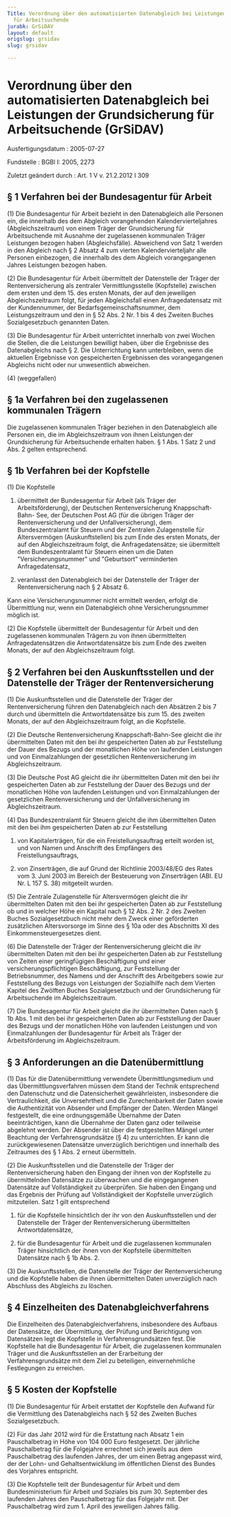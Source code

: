 ```yaml
---
Title: Verordnung über den automatisierten Datenabgleich bei Leistungen der Grundsicherung
  für Arbeitsuchende
jurabk: GrSiDAV
layout: default
origslug: grsidav
slug: grsidav

---
```


# Verordnung über den automatisierten Datenabgleich bei Leistungen der Grundsicherung für Arbeitsuchende (GrSiDAV)

Ausfertigungsdatum
:   2005-07-27

Fundstelle
:   BGBl I: 2005, 2273

Zuletzt geändert durch
:   Art. 1 V v. 21.2.2012 I 309


## § 1 Verfahren bei der Bundesagentur für Arbeit

(1) Die Bundesagentur für Arbeit bezieht in den Datenabgleich alle
Personen ein, die innerhalb des dem Abgleich vorangehenden
Kalendervierteljahres (Abgleichszeitraum) von einem Träger der
Grundsicherung für Arbeitsuchende mit Ausnahme der zugelassenen
kommunalen Träger Leistungen bezogen haben (Abgleichsfälle).
Abweichend von Satz 1 werden in den Abgleich nach § 2 Absatz 4 zum
vierten Kalendervierteljahr alle Personen einbezogen, die innerhalb
des dem Abgleich vorangegangenen Jahres Leistungen bezogen haben.

(2) Die Bundesagentur für Arbeit übermittelt der Datenstelle der
Träger der Rentenversicherung als zentraler Vermittlungsstelle
(Kopfstelle) zwischen dem ersten und dem 15. des ersten Monats, der
auf den jeweiligen Abgleichszeitraum folgt, für jeden Abgleichsfall
einen Anfragedatensatz mit der Kundennummer, der
Bedarfsgemeinschaftsnummer, dem Leistungszeitraum und den in § 52 Abs.
2 Nr. 1 bis 4 des Zweiten Buches Sozialgesetzbuch genannten Daten.

(3) Die Bundesagentur für Arbeit unterrichtet innerhalb von zwei
Wochen die Stellen, die die Leistungen bewilligt haben, über die
Ergebnisse des Datenabgleichs nach § 2. Die Unterrichtung kann
unterbleiben, wenn die aktuellen Ergebnisse von gespeicherten
Ergebnissen des vorangegangenen Abgleichs nicht oder nur unwesentlich
abweichen.

(4) (weggefallen)


## § 1a Verfahren bei den zugelassenen kommunalen Trägern

Die zugelassenen kommunalen Träger beziehen in den Datenabgleich alle
Personen ein, die im Abgleichszeitraum von ihnen Leistungen der
Grundsicherung für Arbeitsuchende erhalten haben. § 1 Abs. 1 Satz 2
und Abs. 2 gelten entsprechend.


## § 1b Verfahren bei der Kopfstelle

(1) Die Kopfstelle

1.  übermittelt der Bundesagentur für Arbeit (als Träger der
    Arbeitsförderung), der Deutschen Rentenversicherung Knappschaft-Bahn-
    See, der Deutschen Post AG (für die übrigen Träger der
    Rentenversicherung und der Unfallversicherung), dem Bundeszentralamt
    für Steuern und der Zentralen Zulagenstelle für Altersvermögen
    (Auskunftstellen) bis zum Ende des ersten Monats, der auf den
    Abgleichszeitraum folgt, die Anfragedatensätze; sie übermittelt dem
    Bundeszentralamt für Steuern einen um die Daten "Versicherungsnummer"
    und "Geburtsort" verminderten Anfragedatensatz,


2.  veranlasst den Datenabgleich bei der Datenstelle der Träger der
    Rentenversicherung nach § 2 Absatz 6.



Kann eine Versicherungsnummer nicht ermittelt werden, erfolgt die
Übermittlung nur, wenn ein Datenabgleich ohne Versicherungsnummer
möglich ist.

(2) Die Kopfstelle übermittelt der Bundesagentur für Arbeit und den
zugelassenen kommunalen Trägern zu von ihnen übermittelten
Anfragedatensätzen die Antwortdatensätze bis zum Ende des zweiten
Monats, der auf den Abgleichszeitraum folgt.


## § 2 Verfahren bei den Auskunftsstellen und der Datenstelle der Träger der Rentenversicherung

(1) Die Auskunftsstellen und die Datenstelle der Träger der
Rentenversicherung führen den Datenabgleich nach den Absätzen 2 bis 7
durch und übermitteln die Antwortdatensätze bis zum 15. des zweiten
Monats, der auf den Abgleichszeitraum folgt, an die Kopfstelle.

(2) Die Deutsche Rentenversicherung Knappschaft-Bahn-See gleicht die
ihr übermittelten Daten mit den bei ihr gespeicherten Daten ab zur
Feststellung der Dauer des Bezugs und der monatlichen Höhe von
laufenden Leistungen und von Einmalzahlungen der gesetzlichen
Rentenversicherung im Abgleichszeitraum.

(3) Die Deutsche Post AG gleicht die ihr übermittelten Daten mit den
bei ihr gespeicherten Daten ab zur Feststellung der Dauer des Bezugs
und der monatlichen Höhe von laufenden Leistungen und von
Einmalzahlungen der gesetzlichen Rentenversicherung und der
Unfallversicherung im Abgleichszeitraum.

(4) Das Bundeszentralamt für Steuern gleicht die ihm übermittelten
Daten mit den bei ihm gespeicherten Daten ab zur Feststellung

1.  von Kapitalerträgen, für die ein Freistellungsauftrag erteilt worden
    ist, und von Namen und Anschrift des Empfängers des
    Freistellungsauftrags,


2.  von Zinserträgen, die auf Grund der Richtlinie 2003/48/EG des Rates
    vom 3. Juni 2003 im Bereich der Besteuerung von Zinserträgen (ABl. EU
    Nr. L 157 S. 38) mitgeteilt wurden.




(5) Die Zentrale Zulagenstelle für Altersvermögen gleicht die ihr
übermittelten Daten mit den bei ihr gespeicherten Daten ab zur
Feststellung ob und in welcher Höhe ein Kapital nach § 12 Abs. 2 Nr. 2
des Zweiten Buches Sozialgesetzbuch nicht mehr dem Zweck einer
geförderten zusätzlichen Altersvorsorge im Sinne des § 10a oder des
Abschnitts XI des Einkommensteuergesetzes dient.

(6) Die Datenstelle der Träger der Rentenversicherung gleicht die ihr
übermittelten Daten mit den bei ihr gespeicherten Daten ab zur
Feststellung von Zeiten einer geringfügigen Beschäftigung und einer
versicherungspflichtigen Beschäftigung, zur Feststellung der
Betriebsnummer, des Namens und der Anschrift des Arbeitgebers sowie
zur Feststellung des Bezugs von Leistungen der Sozialhilfe nach dem
Vierten Kapitel des Zwölften Buches Sozialgesetzbuch und der
Grundsicherung für Arbeitsuchende im Abgleichszeitraum.

(7) Die Bundesagentur für Arbeit gleicht die ihr übermittelten Daten
nach § 1b Abs. 1 mit den bei ihr gespeicherten Daten ab zur
Feststellung der Dauer des Bezugs und der monatlichen Höhe von
laufenden Leistungen und von Einmalzahlungen der Bundesagentur für
Arbeit als Träger der Arbeitsförderung im Abgleichszeitraum.


## § 3 Anforderungen an die Datenübermittlung

(1) Das für die Datenübermittlung verwendete Übermittlungsmedium und
das Übermittlungsverfahren müssen dem Stand der Technik entsprechend
den Datenschutz und die Datensicherheit gewährleisten, insbesondere
die Vertraulichkeit, die Unversehrtheit und die Zurechenbarkeit der
Daten sowie die Authentizität von Absender und Empfänger der Daten.
Werden Mängel festgestellt, die eine ordnungsgemäße Übernahme der
Daten beeinträchtigen, kann die Übernahme der Daten ganz oder
teilweise abgelehnt werden. Der Absender ist über die festgestellten
Mängel unter Beachtung der Verfahrensgrundsätze (§ 4) zu unterrichten.
Er kann die zurückgewiesenen Datensätze unverzüglich berichtigen und
innerhalb des Zeitraumes des § 1 Abs. 2 erneut übermitteln.

(2) Die Auskunftsstellen und die Datenstelle der Träger der
Rentenversicherung haben den Eingang der ihnen von der Kopfstelle zu
übermittelnden Datensätze zu überwachen und die eingegangenen
Datensätze auf Vollständigkeit zu überprüfen. Sie haben den Eingang
und das Ergebnis der Prüfung auf Vollständigkeit der Kopfstelle
unverzüglich mitzuteilen. Satz 1 gilt entsprechend

1.  für die Kopfstelle hinsichtlich der ihr von den Auskunftsstellen und
    der Datenstelle der Träger der Rentenversicherung übermittelten
    Antwortdatensätze,


2.  für die Bundesagentur für Arbeit und die zugelassenen kommunalen
    Träger hinsichtlich der ihnen von der Kopfstelle übermittelten
    Datensätze nach § 1b Abs. 2.




(3) Die Auskunftsstellen, die Datenstelle der Träger der
Rentenversicherung und die Kopfstelle haben die ihnen übermittelten
Daten unverzüglich nach Abschluss des Abgleichs zu löschen.


## § 4 Einzelheiten des Datenabgleichverfahrens

Die Einzelheiten des Datenabgleichverfahrens, insbesondere des Aufbaus
der Datensätze, der Übermittlung, der Prüfung und Berichtigung von
Datensätzen legt die Kopfstelle in Verfahrensgrundsätzen fest. Die
Kopfstelle hat die Bundesagentur für Arbeit, die zugelassenen
kommunalen Träger und die Auskunftsstellen an der Erarbeitung der
Verfahrensgrundsätze mit dem Ziel zu beteiligen, einvernehmliche
Festlegungen zu erreichen.


## § 5 Kosten der Kopfstelle

(1) Die Bundesagentur für Arbeit erstattet der Kopfstelle den Aufwand
für die Vermittlung des Datenabgleichs nach § 52 des Zweiten Buches
Sozialgesetzbuch.

(2) Für das Jahr 2012 wird für die Erstattung nach Absatz 1 ein
Pauschalbetrag in Höhe von 104 000 Euro festgesetzt. Der jährliche
Pauschalbetrag für die Folgejahre errechnet sich jeweils aus dem
Pauschalbetrag des laufenden Jahres, der um einen Betrag angepasst
wird, der der Lohn- und Gehaltsentwicklung im öffentlichen Dienst des
Bundes des Vorjahres entspricht.

(3) Die Kopfstelle teilt der Bundesagentur für Arbeit und dem
Bundesministerium für Arbeit und Soziales bis zum 30. September des
laufenden Jahres den Pauschalbetrag für das Folgejahr mit. Der
Pauschalbetrag wird zum 1. April des jeweiligen Jahres fällig.

